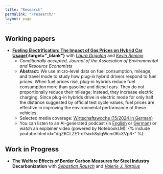 ```yaml
---
title: "Research"
permalink: "/research/"
layout: page
---
```

## Working papers

* **[Fueling Electrification: The Impact of Gas Prices on Hybrid Car Usage](assets/pdf/20251003_GrigolonParkRemy.pdf){:target="_blank"}** with *[Laura Grigolon](https://sites.google.com/site/lauragrig/home)* and *[Kevin Remmy](http://kevinremmy.com/)*
  * *Conditionally accepted, Journal of the Association of Environmental and Resource Economists*
  * **Abstract:** We use micro-level data on fuel consumption, mileage, and travel mode to study how plug-in hybrid drivers respond to fuel prices. When fuel prices rise, plug-in hybrids reduce fuel consumption more than gasoline and diesel cars. They do not proportionally reduce their mileage; instead, they increase electric charging. Since plug-in hybrids drive in electric mode for only half the distance suggested by official test cycle values, fuel prices are effective in improving the environmental performance of these vehicles.
  * Selected media coverage: [Wirtschaftswoche (15/2024 in German)](https://emagazin.wiwo.de/epaper/wirtschaftswoche-2024-04-05-epa-1271/?interactivelayer=73364)
  * You can listen to an AI-generated podcast (in [English](https://desilentio.com/phev_english.m4a) or [German](https://desilentio.com/phev_german.m4a)) or watch an explainer video (powered by NotebookLM):
    {% include youtube.html id="dgZ6CLZE1-o?si=h8ylgWcm0KcXVpR-" %}

## Work in Progress

* **The Welfare Effects of Border Carbon Measures for Steel Industry Decarbonization** with *[Sebastian Rausch](https://sebastianrausch.com)* and *[Valerie J. Karplus](https://vkarplus.com)*

